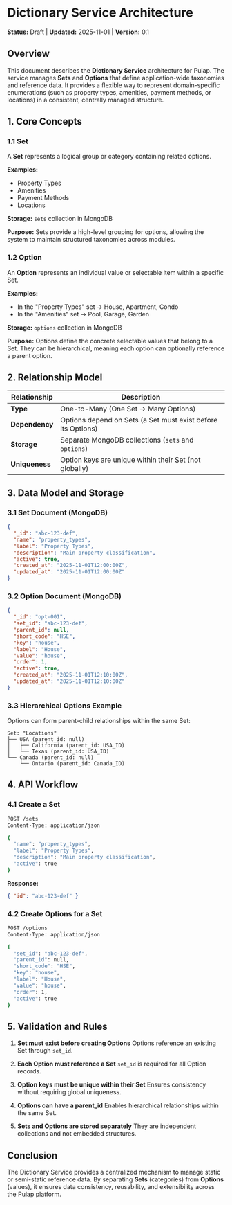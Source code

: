 # Dictionary Service Architecture

**Status:** Draft | **Updated:** 2025-11-01 | **Version:** 0.1

## Overview

This document describes the **Dictionary Service** architecture for Pulap.
The service manages **Sets** and **Options** that define application-wide taxonomies and reference data.
It provides a flexible way to represent domain-specific enumerations (such as property types, amenities, payment methods, or locations) in a consistent, centrally managed structure.

## 1. Core Concepts

### 1.1 Set

A **Set** represents a logical group or category containing related options.

**Examples:**

* Property Types
* Amenities
* Payment Methods
* Locations

**Storage:** `sets` collection in MongoDB

**Purpose:** Sets provide a high-level grouping for options, allowing the system to maintain structured taxonomies across modules.

### 1.2 Option

An **Option** represents an individual value or selectable item within a specific Set.

**Examples:**

* In the "Property Types" set → House, Apartment, Condo
* In the "Amenities" set → Pool, Garage, Garden

**Storage:** `options` collection in MongoDB

**Purpose:** Options define the concrete selectable values that belong to a Set. They can be hierarchical, meaning each option can optionally reference a parent option.

## 2. Relationship Model

| Relationship   | Description                                                  |
| -------------- | ------------------------------------------------------------ |
| **Type**       | One-to-Many (One Set → Many Options)                         |
| **Dependency** | Options depend on Sets (a Set must exist before its Options) |
| **Storage**    | Separate MongoDB collections (`sets` and `options`)          |
| **Uniqueness** | Option keys are unique within their Set (not globally)       |

## 3. Data Model and Storage

### 3.1 Set Document (MongoDB)

```json
{
  "_id": "abc-123-def",
  "name": "property_types",
  "label": "Property Types",
  "description": "Main property classification",
  "active": true,
  "created_at": "2025-11-01T12:00:00Z",
  "updated_at": "2025-11-01T12:00:00Z"
}
```

### 3.2 Option Document (MongoDB)

```json
{
  "_id": "opt-001",
  "set_id": "abc-123-def",
  "parent_id": null,
  "short_code": "HSE",
  "key": "house",
  "label": "House",
  "value": "house",
  "order": 1,
  "active": true,
  "created_at": "2025-11-01T12:10:00Z",
  "updated_at": "2025-11-01T12:10:00Z"
}
```

### 3.3 Hierarchical Options Example

Options can form parent-child relationships within the same Set:

```
Set: "Locations"
├── USA (parent_id: null)
│   ├── California (parent_id: USA_ID)
│   └── Texas (parent_id: USA_ID)
└── Canada (parent_id: null)
    └── Ontario (parent_id: Canada_ID)
```

## 4. API Workflow

### 4.1 Create a Set

```bash
POST /sets
Content-Type: application/json

{
  "name": "property_types",
  "label": "Property Types",
  "description": "Main property classification",
  "active": true
}
```

**Response:**

```json
{ "id": "abc-123-def" }
```

### 4.2 Create Options for a Set

```bash
POST /options
Content-Type: application/json

{
  "set_id": "abc-123-def",
  "parent_id": null,
  "short_code": "HSE",
  "key": "house",
  "label": "House",
  "value": "house",
  "order": 1,
  "active": true
}
```

## 5. Validation and Rules

1. **Set must exist before creating Options**
   Options reference an existing Set through `set_id`.

2. **Each Option must reference a Set**
   `set_id` is required for all Option records.

3. **Option keys must be unique within their Set**
   Ensures consistency without requiring global uniqueness.

4. **Options can have a parent_id**
   Enables hierarchical relationships within the same Set.

5. **Sets and Options are stored separately**
   They are independent collections and not embedded structures.

## Conclusion

The Dictionary Service provides a centralized mechanism to manage static or semi-static reference data.
By separating **Sets** (categories) from **Options** (values), it ensures data consistency, reusability, and extensibility across the Pulap platform.
